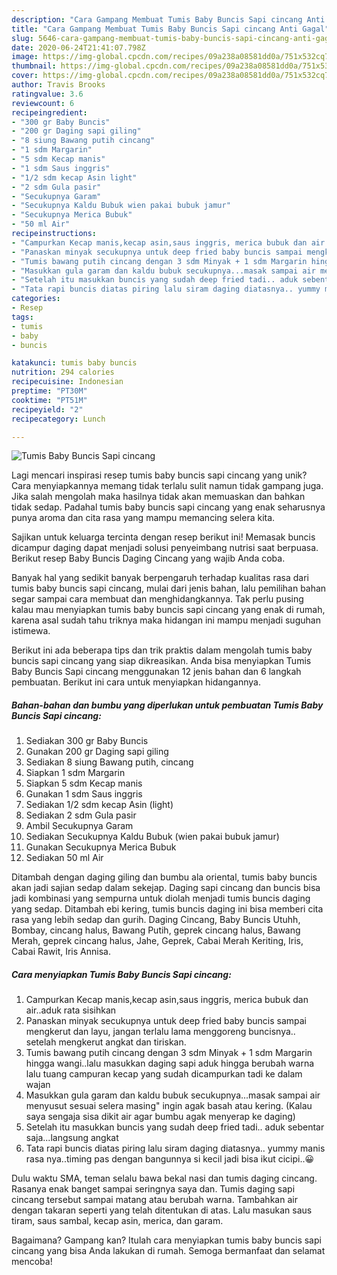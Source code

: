 ```yaml
---
description: "Cara Gampang Membuat Tumis Baby Buncis Sapi cincang Anti Gagal"
title: "Cara Gampang Membuat Tumis Baby Buncis Sapi cincang Anti Gagal"
slug: 5646-cara-gampang-membuat-tumis-baby-buncis-sapi-cincang-anti-gagal
date: 2020-06-24T21:41:07.798Z
image: https://img-global.cpcdn.com/recipes/09a238a08581dd0a/751x532cq70/tumis-baby-buncis-sapi-cincang-foto-resep-utama.jpg
thumbnail: https://img-global.cpcdn.com/recipes/09a238a08581dd0a/751x532cq70/tumis-baby-buncis-sapi-cincang-foto-resep-utama.jpg
cover: https://img-global.cpcdn.com/recipes/09a238a08581dd0a/751x532cq70/tumis-baby-buncis-sapi-cincang-foto-resep-utama.jpg
author: Travis Brooks
ratingvalue: 3.6
reviewcount: 6
recipeingredient:
- "300 gr Baby Buncis"
- "200 gr Daging sapi giling"
- "8 siung Bawang putih cincang"
- "1 sdm Margarin"
- "5 sdm Kecap manis"
- "1 sdm Saus inggris"
- "1/2 sdm kecap Asin light"
- "2 sdm Gula pasir"
- "Secukupnya Garam"
- "Secukupnya Kaldu Bubuk wien pakai bubuk jamur"
- "Secukupnya Merica Bubuk"
- "50 ml Air"
recipeinstructions:
- "Campurkan Kecap manis,kecap asin,saus inggris, merica bubuk dan air..aduk rata sisihkan"
- "Panaskan minyak secukupnya untuk deep fried baby buncis sampai mengkerut dan layu, jangan terlalu lama menggoreng buncisnya.. setelah mengkerut angkat dan tiriskan."
- "Tumis bawang putih cincang dengan 3 sdm Minyak + 1 sdm Margarin hingga wangi..lalu masukkan daging sapi aduk hingga berubah warna lalu tuang campuran kecap yang sudah dicampurkan tadi ke dalam wajan"
- "Masukkan gula garam dan kaldu bubuk secukupnya...masak sampai air menyusut sesuai selera masing&#34; ingin agak basah atau kering. (Kalau saya sengaja sisa dikit air agar bumbu agak menyerap ke daging)"
- "Setelah itu masukkan buncis yang sudah deep fried tadi.. aduk sebentar saja...langsung angkat"
- "Tata rapi buncis diatas piring lalu siram daging diatasnya.. yummy manis rasa nya..timing pas dengan bangunnya si kecil jadi bisa ikut cicipi..😀"
categories:
- Resep
tags:
- tumis
- baby
- buncis

katakunci: tumis baby buncis 
nutrition: 294 calories
recipecuisine: Indonesian
preptime: "PT30M"
cooktime: "PT51M"
recipeyield: "2"
recipecategory: Lunch

---
```



![Tumis Baby Buncis Sapi cincang](https://img-global.cpcdn.com/recipes/09a238a08581dd0a/751x532cq70/tumis-baby-buncis-sapi-cincang-foto-resep-utama.jpg)

Lagi mencari inspirasi resep tumis baby buncis sapi cincang yang unik? Cara menyiapkannya memang tidak terlalu sulit namun tidak gampang juga. Jika salah mengolah maka hasilnya tidak akan memuaskan dan bahkan tidak sedap. Padahal tumis baby buncis sapi cincang yang enak seharusnya punya aroma dan cita rasa yang mampu memancing selera kita.

Sajikan untuk keluarga tercinta dengan resep berikut ini! Memasak buncis dicampur daging dapat menjadi solusi penyeimbang nutrisi saat berpuasa. Berikut resep Baby Buncis Daging Cincang yang wajib Anda coba.

Banyak hal yang sedikit banyak berpengaruh terhadap kualitas rasa dari tumis baby buncis sapi cincang, mulai dari jenis bahan, lalu pemilihan bahan segar sampai cara membuat dan menghidangkannya. Tak perlu pusing kalau mau menyiapkan tumis baby buncis sapi cincang yang enak di rumah, karena asal sudah tahu triknya maka hidangan ini mampu menjadi suguhan istimewa.


Berikut ini ada beberapa tips dan trik praktis dalam mengolah tumis baby buncis sapi cincang yang siap dikreasikan. Anda bisa menyiapkan Tumis Baby Buncis Sapi cincang menggunakan 12 jenis bahan dan 6 langkah pembuatan. Berikut ini cara untuk menyiapkan hidangannya.

<!--inarticleads1-->

##### Bahan-bahan dan bumbu yang diperlukan untuk pembuatan Tumis Baby Buncis Sapi cincang:

1. Sediakan 300 gr Baby Buncis
1. Gunakan 200 gr Daging sapi giling
1. Sediakan 8 siung Bawang putih, cincang
1. Siapkan 1 sdm Margarin
1. Siapkan 5 sdm Kecap manis
1. Gunakan 1 sdm Saus inggris
1. Sediakan 1/2 sdm kecap Asin (light)
1. Sediakan 2 sdm Gula pasir
1. Ambil Secukupnya Garam
1. Sediakan Secukupnya Kaldu Bubuk (wien pakai bubuk jamur)
1. Gunakan Secukupnya Merica Bubuk
1. Sediakan 50 ml Air


Ditambah dengan daging giling dan bumbu ala oriental, tumis baby buncis akan jadi sajian sedap dalam sekejap. Daging sapi cincang dan buncis bisa jadi kombinasi yang sempurna untuk diolah menjadi tumis buncis daging yang sedap. Ditambah ebi kering, tumis buncis daging ini bisa memberi cita rasa yang lebih sedap dan gurih. Daging Cincang, Baby Buncis Utuhh, Bombay, cincang halus, Bawang Putih, geprek cincang halus, Bawang Merah, geprek cincang halus, Jahe, Geprek, Cabai Merah Keriting, Iris, Cabai Rawit, Iris Annisa. 

<!--inarticleads2-->

##### Cara menyiapkan Tumis Baby Buncis Sapi cincang:

1. Campurkan Kecap manis,kecap asin,saus inggris, merica bubuk dan air..aduk rata sisihkan
1. Panaskan minyak secukupnya untuk deep fried baby buncis sampai mengkerut dan layu, jangan terlalu lama menggoreng buncisnya.. setelah mengkerut angkat dan tiriskan.
1. Tumis bawang putih cincang dengan 3 sdm Minyak + 1 sdm Margarin hingga wangi..lalu masukkan daging sapi aduk hingga berubah warna lalu tuang campuran kecap yang sudah dicampurkan tadi ke dalam wajan
1. Masukkan gula garam dan kaldu bubuk secukupnya...masak sampai air menyusut sesuai selera masing&#34; ingin agak basah atau kering. (Kalau saya sengaja sisa dikit air agar bumbu agak menyerap ke daging)
1. Setelah itu masukkan buncis yang sudah deep fried tadi.. aduk sebentar saja...langsung angkat
1. Tata rapi buncis diatas piring lalu siram daging diatasnya.. yummy manis rasa nya..timing pas dengan bangunnya si kecil jadi bisa ikut cicipi..😀


Dulu waktu SMA, teman selalu bawa bekal nasi dan tumis daging cincang. Rasanya enak banget sampai seringnya saya dan. Tumis daging sapi cincang tersebut sampai matang atau berubah warna. Tambahkan air dengan takaran seperti yang telah ditentukan di atas. Lalu masukan saus tiram, saus sambal, kecap asin, merica, dan garam. 

Bagaimana? Gampang kan? Itulah cara menyiapkan tumis baby buncis sapi cincang yang bisa Anda lakukan di rumah. Semoga bermanfaat dan selamat mencoba!
